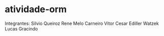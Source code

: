 # atividade-orm

Integrantes:
Silvio Queiroz
Rene Melo Carneiro
Vitor Cesar
Ediller Watzek
Lucas Gracindo

